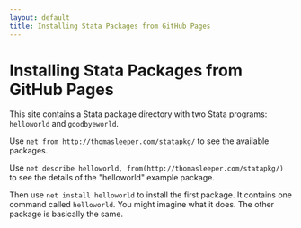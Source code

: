 ```yaml
---
layout: default
title: Installing Stata Packages from GitHub Pages
---
```


# Installing Stata Packages from GitHub Pages

This site contains a Stata package directory with two Stata programs: `helloworld` and `goodbyeworld`.

Use `net from http://thomasleeper.com/statapkg/` to see the available packages.

Use `net describe helloworld, from(http://thomasleeper.com/statapkg/)` to see the details of the "helloworld" example package.
  
Then use `net install helloworld` to install the first package. It contains one command called `helloworld`. You might imagine what it does. The other package is basically the same.
